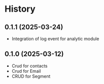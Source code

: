 # History

## 0.1.1 (2025-03-24)

* Integration of log event for analytic module

## 0.1.0 (2025-03-12)

* Crud for contacts
* Crud for Email
* CRUD for Segment

